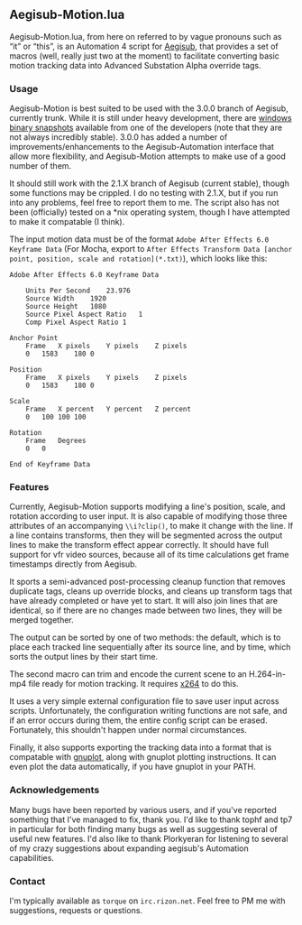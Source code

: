 ﻿Aegisub-Motion.lua
------------------

Aegisub-Motion.lua, from here on referred to by vague pronouns such as “it” or “this”, is an Automation 4 script for [Aegisub](http://www.aegisub.org/), that provides a set of macros (well, really just two at the moment) to facilitate converting basic motion tracking data into Advanced Substation Alpha override tags.

### Usage ###

Aegisub-Motion is best suited to be used with the 3.0.0 branch of Aegisub, currently trunk. While it is still under heavy development, there are [windows binary snapshots](http://plorkyeran.com/aegisub/) available from one of the developers (note that they are not always incredibly stable). 3.0.0 has added a number of improvements/enhancements to the Aegisub-Automation interface that allow more flexibility, and Aegisub-Motion attempts to make use of a good number of them.

It should still work with the 2.1.X branch of Aegisub (current stable), though some functions may be crippled. I do no testing with 2.1.X, but if you run into any problems, feel free to report them to me. The script also has not been (officially) tested on a *nix operating system, though I have attempted to make it compatable (I think).

The input motion data must be of the format `Adobe After Effects 6.0 Keyframe Data` (For Mocha, export to `After Effects Transform Data [anchor point, position, scale and rotation](*.txt)`), which looks like this:

    Adobe After Effects 6.0 Keyframe Data
    
    	Units Per Second	23.976
    	Source Width	1920
    	Source Height	1080
    	Source Pixel Aspect Ratio	1
    	Comp Pixel Aspect Ratio	1
    
    Anchor Point
    	Frame	X pixels	Y pixels	Z pixels
    	0	1583	180	0
    
    Position
    	Frame	X pixels	Y pixels	Z pixels
    	0	1583	180	0
    
    Scale
    	Frame	X percent	Y percent	Z percent
    	0	100	100	100
    
    Rotation
    	Frame	Degrees
    	0	0
    
    End of Keyframe Data

### Features ###

Currently, Aegisub-Motion supports modifying a line's position, scale, and rotation according to user input. It is also capable of modifying those three attributes of an accompanying `\\i?clip()`, to make it change with the line. If a line contains transforms, then they will be segmented across the output lines to make the transform effect appear correctly. It should have full support for vfr video sources, because all of its time calculations get frame timestamps directly from Aegisub.

It sports a semi-advanced post-processing cleanup function that removes duplicate tags, cleans up override blocks, and cleans up transform tags that have already completed or have yet to start. It will also join lines that are identical, so if there are no changes made between two lines, they will be merged together.

The output can be sorted by one of two methods: the default, which is to place each tracked line sequentially after its source line, and by time, which sorts the output lines by their start time.

The second macro can trim and encode the current scene to an H.264-in-mp4 file ready for motion tracking. It requires [x264](http://www.videolan.org/developers/x264.html) to do this.

It uses a very simple external configuration file to save user input across scripts. Unfortunately, the configuration writing functions are not safe, and if an error occurs during them, the entire config script can be erased. Fortunately, this shouldn't happen under normal circumstances.

Finally, it also supports exporting the tracking data into a format that is compatable with [gnuplot](http://www.gnuplot.info/), along with gnuplot plotting instructions. It can even plot the data automatically, if you have gnuplot in your PATH.

### Acknowledgements ###

Many bugs have been reported by various users, and if you've reported something that I've managed to fix, thank you. I'd like to thank tophf and tp7 in particular for both finding many bugs as well as suggesting several of useful new features. I'd also like to thank Plorkyeran for listening to several of my crazy suggestions about expanding aegisub's Automation capabilities.

### Contact ###

I'm typically available as `torque` on `irc.rizon.net`. Feel free to PM me with suggestions, requests or questions.